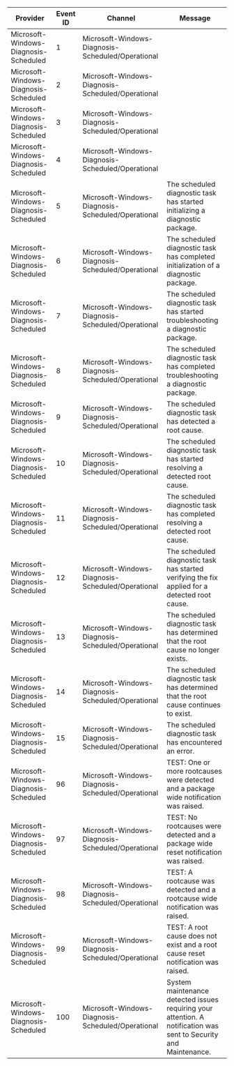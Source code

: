 Provider                               |  Event ID  |  Channel                                            |  Message
---------------------------------------|------------|-----------------------------------------------------|-------------------------------------------------------------------------------------------------------------------
Microsoft-Windows-Diagnosis-Scheduled  |  1         |  Microsoft-Windows-Diagnosis-Scheduled/Operational  |
Microsoft-Windows-Diagnosis-Scheduled  |  2         |  Microsoft-Windows-Diagnosis-Scheduled/Operational  |
Microsoft-Windows-Diagnosis-Scheduled  |  3         |  Microsoft-Windows-Diagnosis-Scheduled/Operational  |
Microsoft-Windows-Diagnosis-Scheduled  |  4         |  Microsoft-Windows-Diagnosis-Scheduled/Operational  |
Microsoft-Windows-Diagnosis-Scheduled  |  5         |  Microsoft-Windows-Diagnosis-Scheduled/Operational  |  The scheduled diagnostic task has started initializing a diagnostic package.
Microsoft-Windows-Diagnosis-Scheduled  |  6         |  Microsoft-Windows-Diagnosis-Scheduled/Operational  |  The scheduled diagnostic task has completed initialization of a diagnostic package.
Microsoft-Windows-Diagnosis-Scheduled  |  7         |  Microsoft-Windows-Diagnosis-Scheduled/Operational  |  The scheduled diagnostic task has started troubleshooting a diagnostic package.
Microsoft-Windows-Diagnosis-Scheduled  |  8         |  Microsoft-Windows-Diagnosis-Scheduled/Operational  |  The scheduled diagnostic task has completed troubleshooting a diagnostic package.
Microsoft-Windows-Diagnosis-Scheduled  |  9         |  Microsoft-Windows-Diagnosis-Scheduled/Operational  |  The scheduled diagnostic task has detected a root cause.
Microsoft-Windows-Diagnosis-Scheduled  |  10        |  Microsoft-Windows-Diagnosis-Scheduled/Operational  |  The scheduled diagnostic task has started resolving a detected root cause.
Microsoft-Windows-Diagnosis-Scheduled  |  11        |  Microsoft-Windows-Diagnosis-Scheduled/Operational  |  The scheduled diagnostic task has completed resolving a detected root cause.
Microsoft-Windows-Diagnosis-Scheduled  |  12        |  Microsoft-Windows-Diagnosis-Scheduled/Operational  |  The scheduled diagnostic task has started verifying the fix applied for a detected root cause.
Microsoft-Windows-Diagnosis-Scheduled  |  13        |  Microsoft-Windows-Diagnosis-Scheduled/Operational  |  The scheduled diagnostic task has determined that the root cause no longer exists.
Microsoft-Windows-Diagnosis-Scheduled  |  14        |  Microsoft-Windows-Diagnosis-Scheduled/Operational  |  The scheduled diagnostic task has determined that the root cause continues to exist.
Microsoft-Windows-Diagnosis-Scheduled  |  15        |  Microsoft-Windows-Diagnosis-Scheduled/Operational  |  The scheduled diagnostic task has encountered an error.
Microsoft-Windows-Diagnosis-Scheduled  |  96        |  Microsoft-Windows-Diagnosis-Scheduled/Operational  |  TEST: One or more rootcauses were detected and a package wide notification was raised.
Microsoft-Windows-Diagnosis-Scheduled  |  97        |  Microsoft-Windows-Diagnosis-Scheduled/Operational  |  TEST: No rootcauses were detected and a package wide reset notification was raised.
Microsoft-Windows-Diagnosis-Scheduled  |  98        |  Microsoft-Windows-Diagnosis-Scheduled/Operational  |  TEST: A rootcause was detected and a rootcause wide notification was raised.
Microsoft-Windows-Diagnosis-Scheduled  |  99        |  Microsoft-Windows-Diagnosis-Scheduled/Operational  |  TEST: A root cause does not exist and a root cause reset notification was raised.
Microsoft-Windows-Diagnosis-Scheduled  |  100       |  Microsoft-Windows-Diagnosis-Scheduled/Operational  |  System maintenance detected issues requiring your attention. A notification was sent to Security and Maintenance.